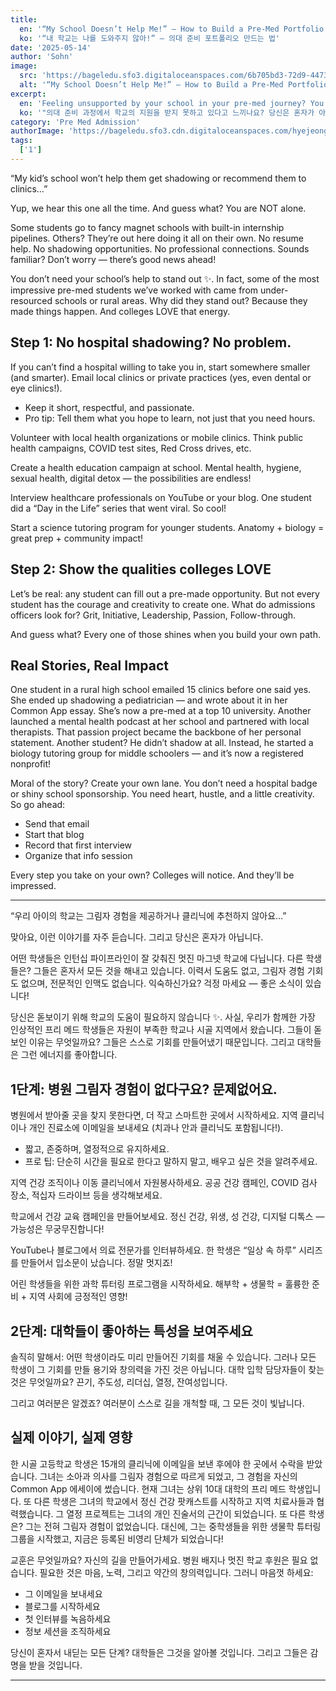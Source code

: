```yaml
---
title:
  en: '“My School Doesn’t Help Me!” — How to Build a Pre-Med Portfolio'
  ko: '“내 학교는 나를 도와주지 않아!” — 의대 준비 포트폴리오 만드는 법'
date: '2025-05-14'
author: 'Sohn'
image:
  src: 'https://bageledu.sfo3.digitaloceanspaces.com/6b705bd3-72d9-4473-8ebb-cf75607165ff.png'
  alt: '“My School Doesn’t Help Me!” — How to Build a Pre-Med Portfolio'
excerpt:
  en: 'Feeling unsupported by your school in your pre-med journey? You’re not alone, and there are ways to stand out!'
  ko: '"의대 준비 과정에서 학교의 지원을 받지 못하고 있다고 느끼나요? 당신은 혼자가 아니며, 돋보일 수 있는 방법이 있습니다!"'
category: 'Pre Med Admission'
authorImage: 'https://bageledu.sfo3.cdn.digitaloceanspaces.com/hyejeong.jpg'
tags:
  ['1']
---
```


<div class="en-content" x-show="$store.language !== 'ko'">
<p>
  “My kid’s school won’t help them get shadowing or recommend them to clinics…”



  Yup, we hear this one all the time. And guess what? You are NOT alone.



  Some students go to fancy magnet schools with built-in internship pipelines. Others? They’re out here doing it all on their own. No resume help. No shadowing opportunities. No professional connections. Sounds familiar? Don’t worry — there’s good news ahead!



  You don’t need your school’s help to stand out ✨. In fact, some of the most impressive pre-med students we’ve worked with came from under-resourced schools or rural areas. Why did they stand out? Because they made things happen. And colleges LOVE that energy.


<h2>Step 1: No hospital shadowing? No problem.</h2>

  If you can’t find a hospital willing to take you in, start somewhere smaller (and smarter). Email local clinics or private practices (yes, even dental or eye clinics!).

<ul>
  <li>Keep it short, respectful, and passionate.</li>
  <li>Pro tip: Tell them what you hope to learn, not just that you need hours.</li>
</ul>


  Volunteer with local health organizations or mobile clinics. Think public health campaigns, COVID test sites, Red Cross drives, etc.



  Create a health education campaign at school. Mental health, hygiene, sexual health, digital detox — the possibilities are endless!



  Interview healthcare professionals on YouTube or your blog. One student did a “Day in the Life” series that went viral. So cool!



  Start a science tutoring program for younger students. Anatomy + biology = great prep + community impact!


<h2>Step 2: Show the qualities colleges LOVE</h2>

  Let’s be real: any student can fill out a pre-made opportunity. But not every student has the courage and creativity to create one. What do admissions officers look for? Grit, Initiative, Leadership, Passion, Follow-through.



  And guess what? Every one of those shines when you build your own path.


<h2>Real Stories, Real Impact</h2>

  One student in a rural high school emailed 15 clinics before one said yes. She ended up shadowing a pediatrician — and wrote about it in her Common App essay. She’s now a pre-med at a top 10 university. Another launched a mental health podcast at her school and partnered with local therapists. That passion project became the backbone of her personal statement. Another student? He didn’t shadow at all. Instead, he started a biology tutoring group for middle schoolers — and it’s now a registered nonprofit!



  Moral of the story? Create your own lane. You don’t need a hospital badge or shiny school sponsorship. You need heart, hustle, and a little creativity. So go ahead:

<ul>
  <li>Send that email</li>
  <li>Start that blog</li>
  <li>Record that first interview</li>
  <li>Organize that info session</li>
</ul>

  Every step you take on your own? Colleges will notice. And they’ll be impressed.
</p>

<hr />
</div>

<div class="ko-content" x-show="$store.language === 'ko'">
<p>
  “우리 아이의 학교는 그림자 경험을 제공하거나 클리닉에 추천하지 않아요…”



  맞아요, 이런 이야기를 자주 듣습니다. 그리고 당신은 혼자가 아닙니다.



  어떤 학생들은 인턴십 파이프라인이 잘 갖춰진 멋진 마그넷 학교에 다닙니다. 다른 학생들은? 그들은 혼자서 모든 것을 해내고 있습니다. 이력서 도움도 없고, 그림자 경험 기회도 없으며, 전문적인 인맥도 없습니다. 익숙하신가요? 걱정 마세요 — 좋은 소식이 있습니다!



  당신은 돋보이기 위해 학교의 도움이 필요하지 않습니다 ✨. 사실, 우리가 함께한 가장 인상적인 프리 메드 학생들은 자원이 부족한 학교나 시골 지역에서 왔습니다. 그들이 돋보인 이유는 무엇일까요? 그들은 스스로 기회를 만들어냈기 때문입니다. 그리고 대학들은 그런 에너지를 좋아합니다.


<h2>1단계: 병원 그림자 경험이 없다구요? 문제없어요.</h2>

  병원에서 받아줄 곳을 찾지 못한다면, 더 작고 스마트한 곳에서 시작하세요. 지역 클리닉이나 개인 진료소에 이메일을 보내세요 (치과나 안과 클리닉도 포함됩니다!).

<ul>
  <li>짧고, 존중하며, 열정적으로 유지하세요.</li>
  <li>프로 팁: 단순히 시간을 필요로 한다고 말하지 말고, 배우고 싶은 것을 알려주세요.</li>
</ul>


  지역 건강 조직이나 이동 클리닉에서 자원봉사하세요. 공공 건강 캠페인, COVID 검사 장소, 적십자 드라이브 등을 생각해보세요.



  학교에서 건강 교육 캠페인을 만들어보세요. 정신 건강, 위생, 성 건강, 디지털 디톡스 — 가능성은 무궁무진합니다!



  YouTube나 블로그에서 의료 전문가를 인터뷰하세요. 한 학생은 “일상 속 하루” 시리즈를 만들어서 입소문이 났습니다. 정말 멋지죠!



  어린 학생들을 위한 과학 튜터링 프로그램을 시작하세요. 해부학 + 생물학 = 훌륭한 준비 + 지역 사회에 긍정적인 영향!


<h2>2단계: 대학들이 좋아하는 특성을 보여주세요</h2>

  솔직히 말해서: 어떤 학생이라도 미리 만들어진 기회를 채울 수 있습니다. 그러나 모든 학생이 그 기회를 만들 용기와 창의력을 가진 것은 아닙니다. 대학 입학 담당자들이 찾는 것은 무엇일까요? 끈기, 주도성, 리더십, 열정, 잔여성입니다.



  그리고 여러분은 알겠죠? 여러분이 스스로 길을 개척할 때, 그 모든 것이 빛납니다.


<h2>실제 이야기, 실제 영향</h2>

  한 시골 고등학교 학생은 15개의 클리닉에 이메일을 보낸 후에야 한 곳에서 수락을 받았습니다. 그녀는 소아과 의사를 그림자 경험으로 따르게 되었고, 그 경험을 자신의 Common App 에세이에 썼습니다. 현재 그녀는 상위 10대 대학의 프리 메드 학생입니다. 또 다른 학생은 그녀의 학교에서 정신 건강 팟캐스트를 시작하고 지역 치료사들과 협력했습니다. 그 열정 프로젝트는 그녀의 개인 진술서의 근간이 되었습니다. 또 다른 학생은? 그는 전혀 그림자 경험이 없었습니다. 대신에, 그는 중학생들을 위한 생물학 튜터링 그룹을 시작했고, 지금은 등록된 비영리 단체가 되었습니다!



  교훈은 무엇일까요? 자신의 길을 만들어가세요. 병원 배지나 멋진 학교 후원은 필요 없습니다. 필요한 것은 마음, 노력, 그리고 약간의 창의력입니다. 그러니 마음껏 하세요:

<ul>
  <li>그 이메일을 보내세요</li>
  <li>블로그를 시작하세요</li>
  <li>첫 인터뷰를 녹음하세요</li>
  <li>정보 세션을 조직하세요</li>
</ul>

  당신이 혼자서 내딛는 모든 단계? 대학들은 그것을 알아볼 것입니다. 그리고 그들은 감명을 받을 것입니다.
</p>

<hr />
</div>